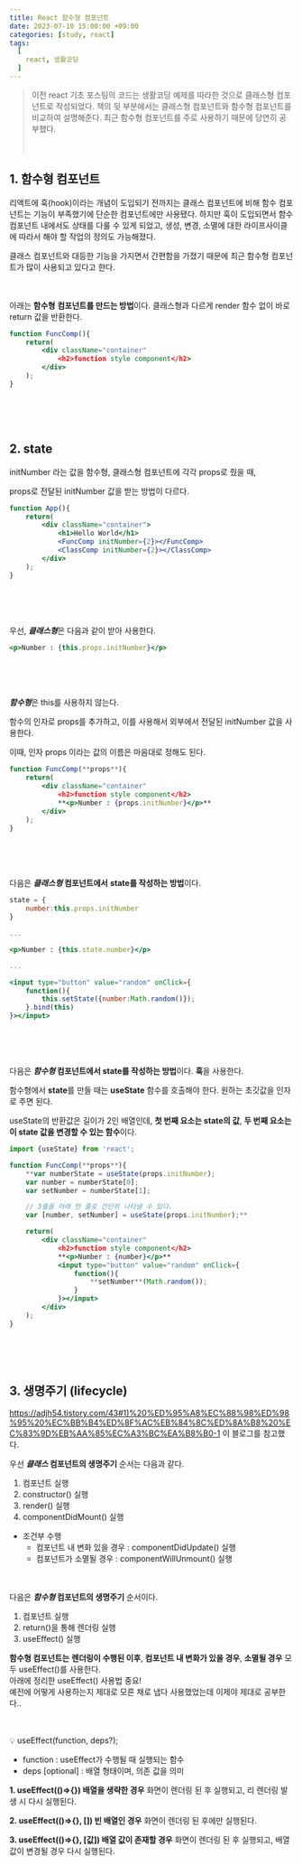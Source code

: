 ```yaml
---
title: React 함수형 컴포넌트
date: 2023-07-10 15:00:00 +09:00
categories: [study, react]
tags:
  [
    react, 생활코딩
  ]
---
```


> 이전 react 기초 포스팅의 코드는 생활코딩 예제를 따라한 것으로 클래스형 컴포넌트로 작성되었다.
> 책의 뒷 부분에서는 클래스형 컴포넌트와 함수형 컴포넌트를 비교하여 설명해준다.
> 최근 함수형 컴포넌트를 주로 사용하기 때문에 당연히 공부했다.
<br><br><br>

## 1. 함수형 컴포넌트
리액트에 훅(hook)이라는 개념이 도입되기 전까지는 클래스 컴포넌트에 비해 함수 컴포넌트는 기능이 부족했기에 단순한 컴포넌트에만 사용됐다. 하지만 훅이 도입되면서 함수 컴포넌트 내에서도 상태를 다룰 수 있게 되었고, 생성, 변경, 소멸에 대한 라이프사이클에 따라서 해야 할 작업의 정의도 가능해졌다. 

클래스 컴포넌트와 대등한 기능을 가지면서 간편함을 가졌기 때문에 최근 함수형 컴포넌트가 많이 사용되고 있다고 한다.
<br><br><br>

아래는 **함수형** **컴포넌트를 만드는 방법**이다. 클래스형과 다르게 render 함수 없이 바로 return 값을 반환한다.

```jsx
function FuncComp(){
	return(
		<div className="container"
			<h2>function style component</h2>
		</div>
	);
}
```
<br><br><br>

## 2. state

initNumber 라는 값을 함수형, 클래스형 컴포넌트에 각각 props로 줬을 때, 

props로 전달된 initNumber 값을 받는 방법이 다르다.

```jsx
function App(){
	return(
		<div className="container">
			<h1>Hello World</h1>
			<FuncComp initNumber={2}></FuncComp>
			<ClassComp initNumber={2}></ClassComp>
		</div>
	);
}
```
<br><br><br>

우선, ***클래스형***은 다음과 같이 받아 사용한다.

```jsx
<p>Number : {this.props.initNumber}</p>
```
<br><br><br>

***함수형***은 this를 사용하지 않는다.

함수의 인자로 props를 추가하고, 이를 사용해서 외부에서 전달된 initNumber 값을 사용한다.

이때, 인자 props 이라는 값의 이름은 마음대로 정해도 된다.

```jsx
function FuncComp(**props**){
	return(
		<div className="container"
			<h2>function style component</h2>
			**<p>Number : {props.initNumber}</p>**
		</div>
	);
}

```
<br><br><br>

다음은 ***클래스형* 컴포넌트에서** **state를 작성하는 방법**이다.

```jsx
state = {
	number:this.props.initNumber
}

...

<p>Number : {this.state.number}</p>

...

<input type="button" value="random" onClick={
	function(){
		this.setState({number:Math.random()});
	}.bind(this)
}></input>
```
<br><br><br>

다음은 ***함수형* 컴포넌트에서 state를 작성하는 방법**이다. **훅**을 사용한다.

함수형에서 **state**를 만들 때는 **useState** 함수를 호출해야 한다. 원하는 초깃값을 인자로 주면 된다.

useState의 반환값은 길이가 2인 배열인데, **첫 번째 요소는 state의 값**, **두 번째 요소는 이 state 값을 변경할 수 있는 함수**이다.

```jsx
import {useState} from 'react';

function FuncComp(**props**){
	**var numberState = useState(props.initNumber);
	var number = numberState[0];
	var setNumber = numberState[1];

	// 3줄을 아래 한 줄로 간단히 나타낼 수 있다.
	var [number, setNumber] = useState(props.initNumber);**

	return(
		<div className="container"
			<h2>function style component</h2>
			**<p>Number : {number}</p>**
			<input type="button" value="random" onClick={
				function(){
					**setNumber**(Math.random());
				}
			}></input>
		</div>
	);
}
```
<br><br><br>

## 3. 생명주기 (lifecycle)

[https://adjh54.tistory.com/43#1)%20%ED%95%A8%EC%88%98%ED%98%95%20%EC%BB%B4%ED%8F%AC%EB%84%8C%ED%8A%B8%20%EC%83%9D%EB%AA%85%EC%A3%BC%EA%B8%B0-1](https://adjh54.tistory.com/43#1\)%20%ED%95%A8%EC%88%98%ED%98%95%20%EC%BB%B4%ED%8F%AC%EB%84%8C%ED%8A%B8%20%EC%83%9D%EB%AA%85%EC%A3%BC%EA%B8%B0-1) 이 블로그를 참고했다.

우선 ***클래스* 컴포넌트의 생명주기** 순서는 다음과 같다.

1. 컴포넌트 실행
2. constructor() 실행
3. render() 실행
4. componentDidMount() 실행
- 조건부 수행
    - 컴포넌트 내 변화 있을 경우 : componentDidUpdate() 실행
    - 컴포넌트가 소멸될 경우 : componentWillUnmount() 실행
<br><br><br>

다음은 ***함수형* 컴포넌트의 생명주기** 순서이다.

1. 컴포넌트 실행
2. return()을 통해 렌더링 실행
3. useEffect() 실행

**함수형 컴포넌트는** **렌더링이 수행된 이후**, **컴포넌트 내 변화가 있을 경우**, **소멸될 경우** 모두 useEffect()를 사용한다.   
아래에 정리한 useEffect() 사용법 중요!   
예전에 어떻게 사용하는지 제대로 모른 채로 냅다 사용했었는데 이제야 제대로 공부한다..
<br><br><br>

<aside>
💡 useEffect(function, deps?);

- function : useEffect가 수행될 때 실행되는 함수
- deps [optional] : 배열 형태이며, 의존 값을 의미   

**1. useEffect(()⇒{}) 배열을 생략한 경우**
화면이 렌더링 된 후 실행되고, 리 렌더링 발생 시 다시 실행된다.

**2. useEffect(()⇒{}, []) 빈 배열인 경우**
화면이 렌더링 된 후에만 실행된다.

**3. useEffect(()⇒{}, [값]) 배열 값이 존재할 경우**
화면이 렌더링 된 후 실행되고, 배열 값이 변경될 경우 다시 실행된다.

</aside>
